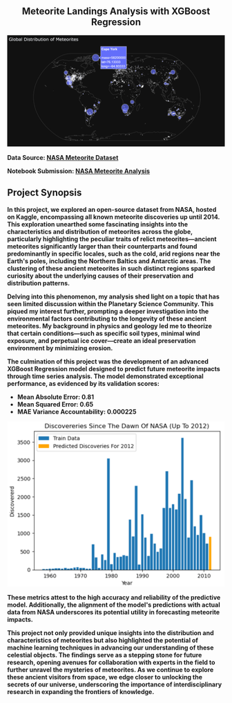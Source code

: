 <div align="center">
  <h2><b>Meteorite Landings Analysis with XGBoost Regression<b></h2>
</div>

![Global Mass Distribution](https://github.com/TaberNater96/Data-Science/blob/main/NASA%20Meteorites/images/Global%20Mass%20Distribution.png?raw=true)

Data Source: [NASA Meteorite Dataset](https://www.kaggle.com/datasets/sujaykapadnis/meteorites-dataset)

Notebook Submission: [NASA Meteorite Analysis](https://www.kaggle.com/code/godragons6/nasa-meteorites-a-comprehensive-overview)

## Project Synopsis

In this project, we explored an open-source dataset from NASA, hosted on Kaggle, encompassing all known meteorite discoveries up until 2014. This exploration unearthed some fascinating insights into the characteristics and distribution of meteorites across the globe, particularly highlighting the peculiar traits of relict meteorites—ancient meteorites significantly larger than their counterparts and found predominantly in specific locales, such as the cold, arid regions near the Earth's poles, including the Northern Baltics and Antarctic areas. The clustering of these ancient meteorites in such distinct regions sparked curiosity about the underlying causes of their preservation and distribution patterns.

Delving into this phenomenon, my analysis shed light on a topic that has seen limited discussion within the Planetary Science Community. This piqued my interest further, prompting a deeper investigation into the environmental factors contributing to the longevity of these ancient meteorites. My background in physics and geology led me to theorize that certain conditions—such as specific soil types, minimal wind exposure, and perpetual ice cover—create an ideal preservation environment by minimizing erosion.

The culmination of this project was the development of an advanced XGBoost Regression model designed to predict future meteorite impacts through time series analysis. The model demonstrated exceptional performance, as evidenced by its validation scores:

- Mean Absolute Error: 0.81
- Mean Squared Error: 0.65
- MAE Variance Accountability: 0.000225

![ML Output](https://github.com/TaberNater96/Data-Science/blob/main/NASA%20Meteorites/images/ML%20Output.png?raw=true)

These metrics attest to the high accuracy and reliability of the predictive model. Additionally, the alignment of the model's predictions with actual data from NASA underscores its potential utility in forecasting meteorite impacts.

This project not only provided unique insights into the distribution and characteristics of meteorites but also highlighted the potential of machine learning techniques in advancing our understanding of these celestial objects. The findings serve as a stepping stone for future research, opening avenues for collaboration with experts in the field to further unravel the mysteries of meteorites. As we continue to explore these ancient visitors from space, we edge closer to unlocking the secrets of our universe, underscoring the importance of interdisciplinary research in expanding the frontiers of knowledge.
